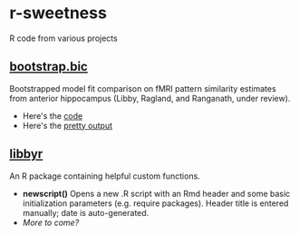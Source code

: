 # r-sweetness
R code from various projects

## [bootstrap.bic](https://github.com/lauraannelibby/r-sweetness/tree/master/bootstrap.bic)
Bootstrapped model fit comparison on fMRI pattern similarity estimates from anterior hippocampus (Libby, Ragland, and Ranganath, under review).
* Here's the [code](https://github.com/lauraannelibby/r-sweetness/blob/master/bootstrap.bic/bootstrap.R)
* Here's the [pretty output](https://rawgit.com/lauraannelibby/r-sweetness/master/bootstrap.bic/bootstrap.html)

## [libbyr](https://github.com/lauraannelibby/r-sweetness/tree/master/libbyr)
An R package containing helpful custom functions.
* __newscript()__ Opens a new .R script with an Rmd header and some basic initialization parameters (e.g. require packages). Header title is entered manually; date is auto-generated.
* _More to come?_